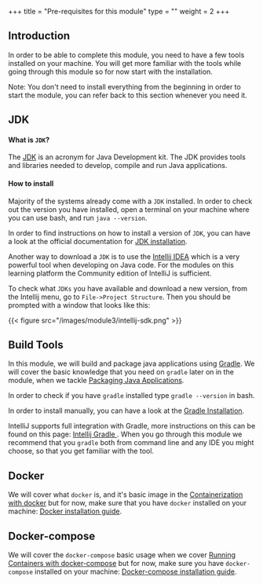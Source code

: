 +++
title = "Pre-requisites for this module"
type = ""
weight = 2
+++

## Introduction

In order to be able to complete this module, you need to have a few tools installed on your machine. 
You will get more familiar with the tools while going through this module so for now start with the installation.

Note: You don't need to install everything from the beginning in order to start the module, you can refer back to this section
whenever you need it.

## JDK 

#### What is `JDK`?

The [JDK](https://en.wikipedia.org/wiki/Java_Development_Kit) is an acronym for Java Development kit. 
The JDK provides tools and libraries needed to develop, compile and run Java applications. 

#### How to install

Majority of the systems already come with a `JDK` installed. In order to check out the version you have installed, 
open a terminal on your machine where you can use bash, and run `java --version`.

In order to find instructions on how to install a version of `JDK`, you can have a look at the official documentation
for [JDK installation](https://docs.oracle.com/en/java/javase/22/install/overview-jdk-installation.html).

Another way to download a `JDK` is to use the [Intellij IDEA](https://www.jetbrains.com/idea/) which is a very powerful
tool when developing on Java code. 
For the modules on this learning platform the Community edition of IntelliJ is sufficient. 

To check what `JDKs` you have available and download a new version, from the Intellij menu, go to `File->Project Structure`.
Then you should be prompted with a window that looks like this:

{{< figure src="/images/module3/intellij-sdk.png" >}}

## Build Tools

In this module, we will build and package java applications using [Gradle](https://docs.gradle.org/current/userguide/getting_started_eng.html).
We will cover the basic knowledge that you need on `gradle` later on in the module, when we tackle [Packaging Java Applications](3-package-java-app.md).

In order to check if you have `gradle` installed type `gradle --version` in bash.

In order to install manually, you can have a look at the [Gradle Installation](https://gradle.org/install/).

IntelliJ supports full integration with Gradle, more instructions on this can be found on this page: [Intellij Gradle ](https://www.jetbrains.com/help/idea/gradle.html).
When you go through this module we recommend that you `gradle` both from command line and any IDE you might choose,
so that you get familiar with the tool. 

## Docker

We will cover what `docker` is, and it's basic image in the [Containerization with docker](4-containerization-with-docker.md)
but for now, make sure that you have `docker` installed on your machine: [Docker installation guide](https://docs.docker.com/engine/install/).

## Docker-compose

We will cover the `docker-compose` basic usage when we cover [Running Containers with docker-compose](5-running-containers-docker-compose.md) but for now,
make sure you have `docker-compose` installed on your machine: [Docker-compose installation guide](https://docs.docker.com/compose/install/).